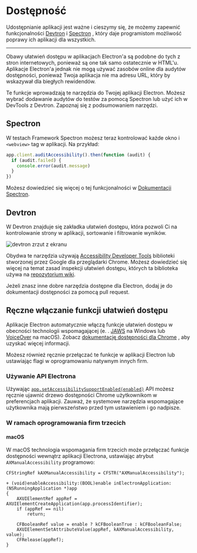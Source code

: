 # Dostępność

Udostępnianie aplikacji jest ważne i cieszymy się, że możemy zapewnić funkcjonalności [Devtron](https://electronjs.org/devtron) i [Spectron](https://electronjs.org/spectron) , który daje programistom możliwość poprawy ich aplikacji dla wszystkich.

---

Obawy ułatwień dostępu w aplikacjach Electron'a są podobne do tych z stron internetowych, ponieważ są one tak samo ostatecznie w HTML'u. Aplikacje Electron'a jednak nie mogą używać zasobów online dla audytów dostępności, ponieważ Twoja aplikacja nie ma adresu URL, który by wskazywał dla biegłych rewidendów.

Te funkcje wprowadzają te narzędzia do Twojej aplikacji Electron. Możesz wybrać dodawanie audytów do testów za pomocą Spectron lub użyć ich w DevTools z Devtron. Zapoznaj się z podsumowaniem narzędzi.

## Spectron

W testach Framework Spectron możesz teraz kontrolować każde okno i `<webview>` tag w aplikacji. Na przykład:

```javascript
app.client.auditAccessibility().then(function (audit) {
  if (audit.failed) {
    console.error(audit.message)
  }
})
```

Możesz dowiedzieć się więcej o tej funkcjonalności w [Dokumentacji Spectron](https://github.com/electron/spectron#accessibility-testing).

## Devtron

W Devtron znajduje się zakładka ułatwień dostępu, która pozwoli Ci na kontrolowanie strony w aplikacji, sortowanie i filtrowanie wyników.

![devtron zrzut z ekranu](https://cloud.githubusercontent.com/assets/1305617/17156618/9f9bcd72-533f-11e6-880d-389115f40a2a.png)

Obydwa te narzędzia używają [Accessibility Developer Tools](https://github.com/GoogleChrome/accessibility-developer-tools) biblioteki stworzonej przez Google dla przeglądarki Chrome. Możesz dowiedzieć się więcej na temat zasad inspekcji ułatwień dostępu, których ta biblioteka używa na [repozytorium wiki](https://github.com/GoogleChrome/accessibility-developer-tools/wiki/Audit-Rules).

Jeżeli znasz inne dobre narzędzia dostępne dla Electron, dodaj je do dokumentacji dostępności za pomocą pull request.

## Ręczne włączanie funkcji ułatwień dostępu

Aplikacje Electron automatycznie włączą funkcje ułatwień dostępu w obecności technologii wspomagającej (e. . [JAWS](https://www.freedomscientific.com/products/software/jaws/) na Windows lub [VoiceOver](https://help.apple.com/voiceover/mac/10.15/) na macOS). Zobacz [dokumentację dostępności dla Chrome](https://www.chromium.org/developers/design-documents/accessibility#TOC-How-Chrome-detects-the-presence-of-Assistive-Technology) , aby uzyskać więcej informacji.

Możesz również ręcznie przełączać te funkcje w aplikacji Electron lub ustawiając flagi w oprogramowaniu natywnym innych firm.

### Używanie API Electrona

Używając [`app.setAccessibilitySupportEnabled(enabled)`](../api/app.md#appsetaccessibilitysupportenabledenabled-macos-windows) API możesz ręcznie ujawnić drzewo dostępności Chrome użytkownikom w preferencjach aplikacji. Zauważ, że systemowe narzędzia wspomagające użytkownika mają pierwszeństwo przed tym ustawieniem i go nadpisze.

### W ramach oprogramowania firm trzecich

#### macOS

W macOS technologia wspomagania firm trzecich może przełączać funkcje dostępności wewnątrz aplikacji Electrona, ustawiając atrybut `AXManualAccessibility` programowo:

```objc
CFStringRef kAXManualAccessibility = CFSTR("AXManualAccessibility");

+ (void)enableAccessibility:(BOOL)enable inElectronApplication:(NSRunningApplication *)app
{
    AXUIElementRef appRef = AXUIElementCreateApplication(app.processIdentifier);
    if (appRef == nil)
        return;

    CFBooleanRef value = enable ? kCFBooleanTrue : kCFBooleanFalse;
    AXUIElementSetAttributeValue(appRef, kAXManualAccessibility, value);
    CFRelease(appRef);
}
```
